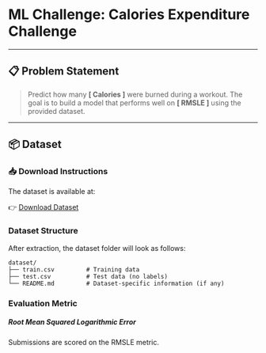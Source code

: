 # ML Challenge: Calories Expenditure Challenge



---

## 📋 Problem Statement
  
>Predict how many **[ Calories ]** were burned during a workout. The goal is to build a model that performs well on **[ RMSLE ]** using the provided dataset.

---

## 📦 Dataset

### 📥 Download Instructions

The dataset is available at:

👉 [Download Dataset](https://www.kaggle.com/competitions/playground-series-s5e5/data)  

### Dataset Structure
After extraction, the dataset folder will look as follows:
```
dataset/
├── train.csv         # Training data
├── test.csv          # Test data (no labels)
└── README.md         # Dataset-specific information (if any)
```

### Evaluation Metric
##### Root Mean Squared Logarithmic Error

Submissions are scored on the RMSLE metric.